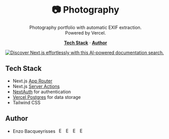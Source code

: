 <h1 align="center">📷 Photography</h1>

<p align="center">
  Photography portfolio with automatic EXIF extraction.
  <br/>
  Powered by Vercel.
</p>

<p align="center">
  <a href="#tech-stack"><strong>Tech Stack</strong></a> ·
  <a href="#author"><strong>Author</strong></a>
</p>

<a href="https://www.photos.enzo.codes">
    <img alt="Discover Next.js effortlessly with this AI-powered documentation search." src="https://github.com/bacqueyrisses/photography/assets/96829831/0b28a25e-ad81-4912-bffa-7e85c723c5c2">
</a>

<br/>

## Tech Stack

- Next.js [App Router](https://nextjs.org/docs/app)
- Next.js [Server Actions](https://nextjs.org/docs/app/api-reference/functions/server-actions)
- [NextAuth](https://authjs.dev) for authentication
- [Vercel Postgres](https://vercel.com/storage/postgres) for data storage
- Tailwind CSS

## Author

- Enzo Bacqueyrisses &ensp;<a href="https://twitter.com/bacqueyrisses"><img src="https://skillicons.dev/icons?i=twitter" style="width: 15px; height: auto;" alt="Enzo Bacqueyrisses Twitter Account" /></a>&ensp;<a href="https://www.linkedin.com/in/bacqueyrisses/"><img src="https://skillicons.dev/icons?i=linkedin" style="width: 15px; height: auto;" alt="Enzo Bacqueyrisses Linkedin Account" /></a>&ensp;<a href="https://github.com/bacqueyrisses"><img src="https://skillicons.dev/icons?i=github" style="width: 15px; height: auto;" alt="Enzo Bacqueyrisses GitHub Account" /></a>&ensp;<a href="https://github.com/bacqueyrisses"><img src="https://github.com/bacqueyrisses/photography/assets/96829831/766f4a7f-33ed-4328-a4c5-80916bdd6d20" style="width: 15px; height: auto;" alt="Enzo Bacqueyrisses Portfolio" /></a>


